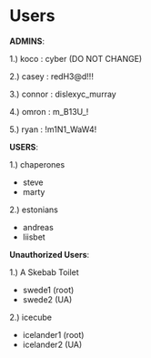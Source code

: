 # Users
**ADMINS**:

1.) koco : cyber (DO NOT CHANGE)

2.) casey : redH3@d!!!

3.) connor : dislexyc_murray

4.) omron : m_B13U_!

5.) ryan : !m1N1_WaW4!

**USERS**:

1.) chaperones

- steve
- marty
  
2.) estonians
  
- andreas
- liisbet
  
**Unauthorized Users**:

1.) A Skebab Toilet

- swede1 (root)
- swede2 (UA)
  
2.) icecube
  
- icelander1 (root)
- icelander2 (UA)

